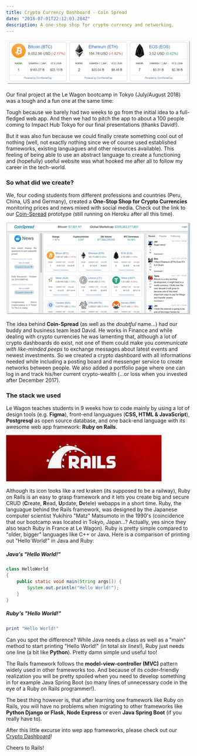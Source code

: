 ```yaml
---
title: Crypto Currency Dashboard - Coin Spread 
date: "2018-07-01T22:12:03.284Z"
description: A one-stop shop for crypto currency and networking. 
---
```


![Coin Spread Header](./coinspreadheader.jpg)

Our final project at the Le Wagon bootcamp in Tokyo (July/August 2018) was a tough and a fun one at the same time: 

Tough because we barely had two weeks to go from the initial idea to a full-fledged web app. And then we had to pitch the app to about a 100 people coming to Impact Hub Tokyo for our final presentations (thanks David!). 

But it was also fun because we could finally create something cool out of nothing (well, not exactly nothing since we of course used established frameworks, existing languagues and other resources available). This feeling of being able to use an abstract language to create a functioning and (hopefully) useful website was what hooked me after all to follow my career in the tech-world.  

### So what did we create? 

We, four coding students from different professions and countries (Peru, China, US and Germany), created a **One-Stop Shop for Crypto Currencies** monitoring prices and news mixed with social media. Check out the link to our [Coin-Spread](http://www.coin-spread.com) prototype (still running on Heroku after all this time).

![Coin Spread Index Page](./coinspread.jpg)

The idea behind **Coin-Spread** (as well as the _doubtful_ name...) had our buddy and business team lead David. He works in Finance and while dealing with crypto currencies he was lamenting that, although a lot of crypto dashboards do exist, not one of them could make you _communicate with like-minded peeps_ to exchange messages about latest events and newest investments. So we created a crypto dashboard with all informations needed while including a posting board and messenger service to create networks between people. We also added a portfolio page where one can log in and track his/her current crypto-wealth (...or loss when you invested after December 2017).

### The stack we used

Le Wagon teaches students in 9 weeks how to code mainly by using a lot of design tools (e.g. **Figma**), front-end languagues (**CSS, HTML & JavaScript**), **Postgresql** as open source database, and one back-end language with its awesome web app framework: **Ruby on Rails**.

![Ruby on Rails](./rubyrails.png)

Although its icon looks like a red kraken (its supposed to be a railway), Ruby on Rails is an easy to grasp framework and it lets you create big and secure CRUD (**C**reate, **R**ead, **U**pdate, **D**etele) webapps in a short time. Ruby, the languague behind the Rails framework, was designed by the Japanese computer scientist Yukihiro "Matz" Matsumoto in the 1990's (coincidence that our bootcamp was located in Tokyo, Japan...? Actually, yes since they also teach Ruby in France at Le Wagon). Ruby is pretty simple compared to "older, bigger" languages like C++ or Java. Here is a comparison of printing out "Hello World!" in Java and Ruby:

##### Java's "Hello World!"

```java
class HelloWorld 
{ 
    public static void main(String args[]) { 
        System.out.println("Hello World!"); 
    } 
} 
```


##### Ruby's "Hello World!"

```ruby
print "Hello World!"
```


Can you spot the difference? While Java needs a class as well as a "main" method to start printing "Hello World!" (in total _six lines_!), Ruby just needs one line (a bit like **Python**). Pretty damn simple und useful too! 

The Rails framework follows the **model-view-controller (MVC)** pattern widely used in other frameworks too. And because of its coder-friendly realization you will be pretty spoiled when you need to develop something in for example Java Spring Boot (so many lines of unnecessary code in the eye of a Ruby on Rails programmer!).

The best thing however is, that after learning one framework like Ruby on Rails, you will have no problems when migrating to other frameworks like **Python Django or Flask**, **Node Express** or even **Java Spring Boot** (if you really have to).    

After this little excurse into wep app frameworks, please check out our [Crypto Dashboard](http://www.coin-spread.com)!

Cheers to Rails! 
